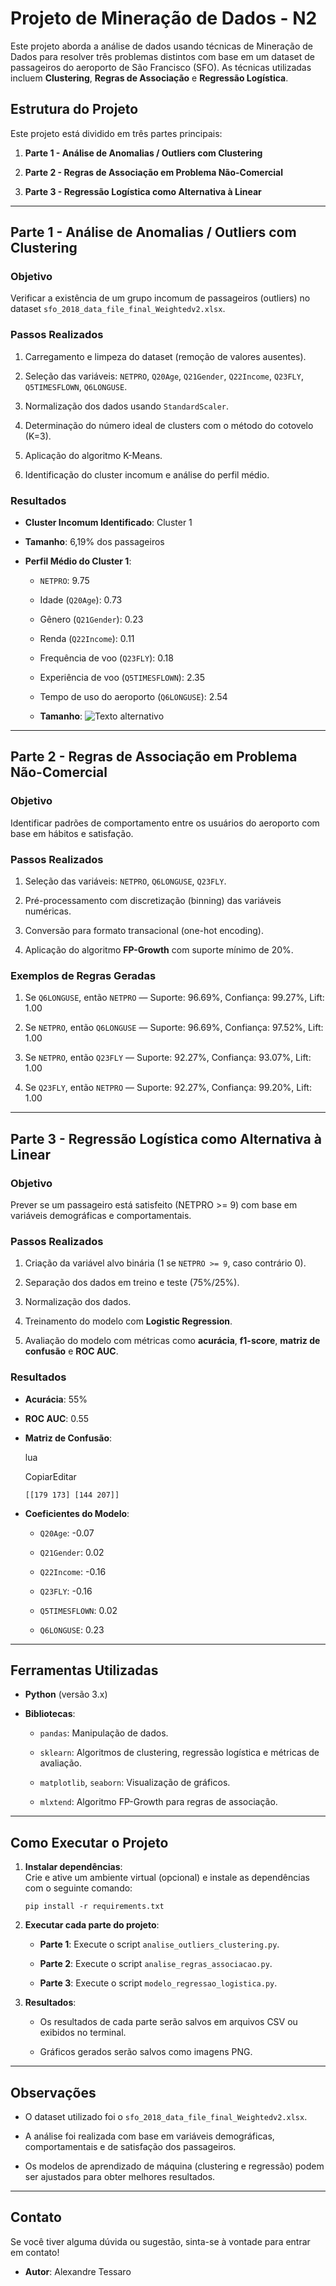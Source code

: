# Projeto de Mineração de Dados - N2

Este projeto aborda a análise de dados usando técnicas de Mineração de Dados para resolver três problemas distintos com base em um dataset de passageiros do aeroporto de São Francisco (SFO). As técnicas utilizadas incluem **Clustering**, **Regras de Associação** e **Regressão Logística**.

## Estrutura do Projeto

Este projeto está dividido em três partes principais:

1.  **Parte 1 - Análise de Anomalias / Outliers com Clustering**
    
2.  **Parte 2 - Regras de Associação em Problema Não-Comercial**
    
3.  **Parte 3 - Regressão Logística como Alternativa à Linear**
    

----------

## Parte 1 - Análise de Anomalias / Outliers com Clustering

### Objetivo

Verificar a existência de um grupo incomum de passageiros (outliers) no dataset `sfo_2018_data_file_final_Weightedv2.xlsx`.

### Passos Realizados

1.  Carregamento e limpeza do dataset (remoção de valores ausentes).
    
2.  Seleção das variáveis: `NETPRO`, `Q20Age`, `Q21Gender`, `Q22Income`, `Q23FLY`, `Q5TIMESFLOWN`, `Q6LONGUSE`.
    
3.  Normalização dos dados usando `StandardScaler`.
    
4.  Determinação do número ideal de clusters com o método do cotovelo (K=3).
    
5.  Aplicação do algoritmo K-Means.
    
6.  Identificação do cluster incomum e análise do perfil médio.
    

### Resultados

-   **Cluster Incomum Identificado**: Cluster 1
    
-   **Tamanho**: 6,19% dos passageiros
    
-   **Perfil Médio do Cluster 1**:
    
    -   `NETPRO`: 9.75
        
    -   Idade (`Q20Age`): 0.73
        
    -   Gênero (`Q21Gender`): 0.23
        
    -   Renda (`Q22Income`): 0.11
        
    -   Frequência de voo (`Q23FLY`): 0.18
        
    -   Experiência de voo (`Q5TIMESFLOWN`): 2.35
        
    -   Tempo de uso do aeroporto (`Q6LONGUSE`): 2.54

    -   **Tamanho**: 
    ![Texto alternativo](C:\Users\alexa\Downloads\n2_data_mining-1\resultados\grafico_cotovelo.png)


        

----------

## Parte 2 - Regras de Associação em Problema Não-Comercial

### Objetivo

Identificar padrões de comportamento entre os usuários do aeroporto com base em hábitos e satisfação.

### Passos Realizados

1.  Seleção das variáveis: `NETPRO`, `Q6LONGUSE`, `Q23FLY`.
    
2.  Pré-processamento com discretização (binning) das variáveis numéricas.
    
3.  Conversão para formato transacional (one-hot encoding).
    
4.  Aplicação do algoritmo **FP-Growth** com suporte mínimo de 20%.
    

### Exemplos de Regras Geradas

1.  Se `Q6LONGUSE`, então `NETPRO` — Suporte: 96.69%, Confiança: 99.27%, Lift: 1.00
    
2.  Se `NETPRO`, então `Q6LONGUSE` — Suporte: 96.69%, Confiança: 97.52%, Lift: 1.00
    
3.  Se `NETPRO`, então `Q23FLY` — Suporte: 92.27%, Confiança: 93.07%, Lift: 1.00
    
4.  Se `Q23FLY`, então `NETPRO` — Suporte: 92.27%, Confiança: 99.20%, Lift: 1.00
    

----------

## Parte 3 - Regressão Logística como Alternativa à Linear

### Objetivo

Prever se um passageiro está satisfeito (NETPRO >= 9) com base em variáveis demográficas e comportamentais.

### Passos Realizados

1.  Criação da variável alvo binária (1 se `NETPRO >= 9`, caso contrário 0).
    
2.  Separação dos dados em treino e teste (75%/25%).
    
3.  Normalização dos dados.
    
4.  Treinamento do modelo com **Logistic Regression**.
    
5.  Avaliação do modelo com métricas como **acurácia**, **f1-score**, **matriz de confusão** e **ROC AUC**.
    

### Resultados

-   **Acurácia**: 55%
    
-   **ROC AUC**: 0.55
    
-   **Matriz de Confusão**:
    
    lua
    
    CopiarEditar
    
    `[[179 173]
     [144 207]]` 
    
-   **Coeficientes do Modelo**:
    
    -   `Q20Age`: -0.07
        
    -   `Q21Gender`: 0.02
        
    -   `Q22Income`: -0.16
        
    -   `Q23FLY`: -0.16
        
    -   `Q5TIMESFLOWN`: 0.02
        
    -   `Q6LONGUSE`: 0.23
        

----------

## Ferramentas Utilizadas

-   **Python** (versão 3.x)
    
-   **Bibliotecas**:
    
    -   `pandas`: Manipulação de dados.
        
    -   `sklearn`: Algoritmos de clustering, regressão logística e métricas de avaliação.
        
    -   `matplotlib`, `seaborn`: Visualização de gráficos.
        
    -   `mlxtend`: Algoritmo FP-Growth para regras de associação.
        

----------

## Como Executar o Projeto

1.  **Instalar dependências**:  
    Crie e ative um ambiente virtual (opcional) e instale as dependências com o seguinte comando:
    
    `pip install -r requirements.txt` 
    
2.  **Executar cada parte do projeto**:
    
    -   **Parte 1**: Execute o script `analise_outliers_clustering.py`.
        
    -   **Parte 2**: Execute o script `analise_regras_associacao.py`.
        
    -   **Parte 3**: Execute o script `modelo_regressao_logistica.py`.
        
3.  **Resultados**:
    
    -   Os resultados de cada parte serão salvos em arquivos CSV ou exibidos no terminal.
        
    -   Gráficos gerados serão salvos como imagens PNG.
        

----------

## Observações

-   O dataset utilizado foi o `sfo_2018_data_file_final_Weightedv2.xlsx`.
    
-   A análise foi realizada com base em variáveis demográficas, comportamentais e de satisfação dos passageiros.
    
-   Os modelos de aprendizado de máquina (clustering e regressão) podem ser ajustados para obter melhores resultados.
    

----------

## Contato

Se você tiver alguma dúvida ou sugestão, sinta-se à vontade para entrar em contato!

-   **Autor**: Alexandre Tessaro